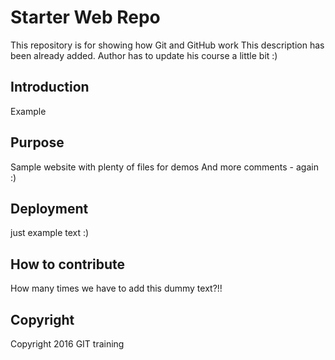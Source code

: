 # Starter Web Repo

This repository is for showing how Git and GitHub work
This description has been already added. Author has to update his course a little bit :)

## Introduction

Example

## Purpose

Sample website with plenty of files for demos
And more comments - again :)

## Deployment

just example text :)

## How to contribute

How many times we have to add this dummy text?!!

## Copyright

Copyright 2016 GIT training
